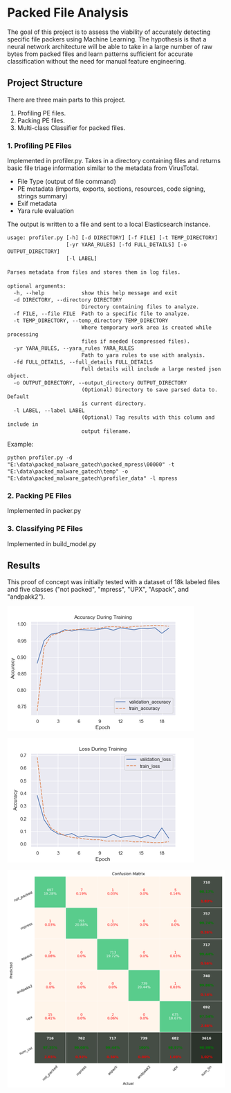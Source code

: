 # Packed File Analysis
The goal of this project is to assess the viability of accurately detecting specific file packers using Machine Learning.  The hypothesis is that a neural network architecture will be able to take in a large number of raw bytes from packed files and learn patterns sufficient for accurate classification without the need for manual feature engineering.
 
## Project Structure
There are three main parts to this project.
1. Profiling PE files.
1. Packing PE files.
1. Multi-class Classifier for packed files.

### 1. Profiling PE Files
Implemented in profiler.py.  Takes in a directory containing files and returns basic file triage information similar to the metadata from VirusTotal.
* File Type (output of file command)
* PE metadata (imports, exports, sections, resources, code signing, strings summary)
* Exif metadata
* Yara rule evaluation

The output is written to a file and sent to a local Elasticsearch instance.
```
usage: profiler.py [-h] [-d DIRECTORY] [-f FILE] [-t TEMP_DIRECTORY]
                   [-yr YARA_RULES] [-fd FULL_DETAILS] [-o OUTPUT_DIRECTORY]
                   [-l LABEL]

Parses metadata from files and stores them in log files.

optional arguments:
  -h, --help            show this help message and exit
  -d DIRECTORY, --directory DIRECTORY
                        Directory containing files to analyze.
  -f FILE, --file FILE  Path to a specific file to analyze.
  -t TEMP_DIRECTORY, --temp_directory TEMP_DIRECTORY
                        Where temporary work area is created while processing
                        files if needed (compressed files).
  -yr YARA_RULES, --yara_rules YARA_RULES
                        Path to yara rules to use with analysis.
  -fd FULL_DETAILS, --full_details FULL_DETAILS
                        Full details will include a large nested json object.
  -o OUTPUT_DIRECTORY, --output_directory OUTPUT_DIRECTORY
                        (Optional) Directory to save parsed data to. Default
                        is current directory.
  -l LABEL, --label LABEL
                        (Optional) Tag results with this column and include in
                        output filename.
```

Example:
```
python profiler.py -d "E:\data\packed_malware_gatech\packed_mpress\00000" -t "E:\data\packed_malware_gatech\temp" -o "E:\data\packed_malware_gatech\profiler_data" -l mpress
```

### 2. Packing PE Files
Implemented in packer.py 


### 3. Classifying PE Files
Implemented in build_model.py


## Results
This proof of concept was initially tested with a dataset of 18k labeled files and five classes ("not packed", "mpress", "UPX", "Aspack", and "andpakk2").

![Alt text](plots/accuracy_plot.png "Accuracy Plot")

![Alt text](plots/loss_plot.png "Loss Plot")

![Alt text](plots/confusion_matrix.png "Confusion Matrix")
